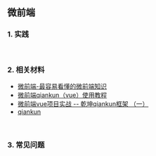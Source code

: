 ## 微前端
### 1. 实践

<br>

### 2. 相关材料
- [微前端-最容易看懂的微前端知识](https://juejin.cn/post/6844904162509979662)
- [微前端qiankun（vue）使用教程](https://juejin.cn/post/7007714510186217508)
- [微前端vue项目实战 -- 乾坤qiankun框架 （一）](https://blog.csdn.net/csl125/article/details/122990142)
- [qiankun](https://qiankun.umijs.org/zh/guide)

<br>

### 3. 常见问题

